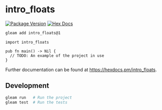 # intro_floats

[![Package Version](https://img.shields.io/hexpm/v/intro_floats)](https://hex.pm/packages/intro_floats)
[![Hex Docs](https://img.shields.io/badge/hex-docs-ffaff3)](https://hexdocs.pm/intro_floats/)

```sh
gleam add intro_floats@1
```
```gleam
import intro_floats

pub fn main() -> Nil {
  // TODO: An example of the project in use
}
```

Further documentation can be found at <https://hexdocs.pm/intro_floats>.

## Development

```sh
gleam run   # Run the project
gleam test  # Run the tests
```
